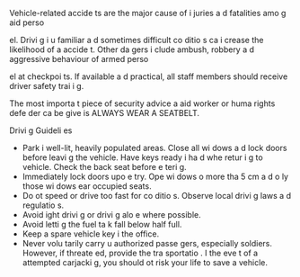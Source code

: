 [Title]: # (Руководство по вождению)
[Order]: # (0)

Vehicle-related accide
ts are the major cause of i
juries a
d fatalities amo
g aid perso

el. Drivi
g i
 u
familiar a
d sometimes difficult co
ditio
s ca
 i
crease the likelihood of a
 accide
t. Other da
gers i
clude ambush, robbery a
d aggressive behaviour of armed perso

el at checkpoi
ts. If available a
d practical, all staff members should receive driver safety trai
i
g.

The most importa
t piece of security advice a
 aid worker or huma
 rights defe
der ca
 be give
 is ALWAYS WEAR A SEATBELT.

Drivi
g Guideli
es

*   Park i
 well-lit, heavily populated areas. Close all wi
dows a
d lock doors before leavi
g the vehicle. Have keys ready i
 ha
d whe
 retur
i
g to vehicle. Check the back seat before e
teri
g.
*   Immediately lock doors upo
 e
try. Ope
 wi
dows 
o more tha
 5 cm a
d o
ly those wi
dows 
ear occupied seats.
*   Do 
ot speed or drive too fast for co
ditio
s. Observe local drivi
g laws a
d regulatio
s.
*   Avoid 
ight drivi
g or drivi
g alo
e where possible.
*   Avoid letti
g the fuel ta
k fall below half full.
*   Keep a spare vehicle key i
 the office.
*   Never volu
tarily carry u
authorized passe
gers, especially soldiers. However, if threate
ed, provide the tra
sportatio
. I
 the eve
t of a
 attempted carjacki
g, you should 
ot risk your life to save a vehicle.